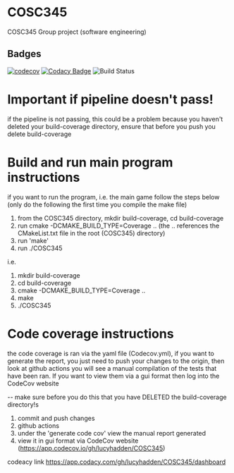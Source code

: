 # COSC345
COSC345 Group project (software engineering)

## Badges
[![codecov](https://codecov.io/gh/lucyhadden/COSC345/graph/badge.svg?token=2VWHP87OID)](https://codecov.io/gh/lucyhadden/COSC345)
[![Codacy Badge](https://app.codacy.com/project/badge/Grade/f5370b6729b1493bbddd74b639dfa4cb)](https://app.codacy.com/gh/lucyhadden/COSC345/dashboard?utm_source=gh&utm_medium=referral&utm_content=&utm_campaign=Badge_grade)
![Build Status](https://github.com/lucyhadden/COSC345/actions/workflows/codecov.yml/badge.svg)


# Important if pipeline doesn't pass!
if the pipeline is not passing, this could be a problem because you haven't deleted your build-coverage directory, ensure that before you push you delete build-coverage

# Build and run main program instructions 
if you want to run the program, i.e. the main game follow the steps below (only do the following the first time you compile the make file)

1. from the COSC345 directory, mkdir build-coverage,  cd build-coverage
2. run cmake -DCMAKE_BUILD_TYPE=Coverage .. (the .. references the CMakeList.txt file in the root (COSC345) directory)
3. run 'make'
4. run ./COSC345


i.e. 
1. mkdir build-coverage
2. cd build-coverage
3. cmake -DCMAKE_BUILD_TYPE=Coverage ..
4. make
5. ./COSC345

# Code coverage instructions

the code coverage is ran via the yaml file (Codecov.yml), if you want to generate the report, you just need to push your changes to the origin, then look at github actions
you will see a manual compilation of the tests that have been ran. If you want to view them via a gui format then log into the CodeCov website

-- make sure before you do this that you have DELETED the build-coverage directory!s
1. commit and push changes
2. github actions
3. under the 'generate code cov' view the manual report generated
4. view it in gui format via CodeCov website (https://app.codecov.io/gh/lucyhadden/COSC345)

codeacy link
https://app.codacy.com/gh/lucyhadden/COSC345/dashboard 

